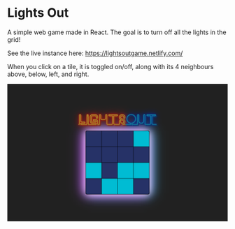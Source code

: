 # Lights Out

A simple web game made in React. The goal is to turn off all the lights in the grid!

See the live instance here: https://lightsoutgame.netlify.com/

When you click on a tile, it is toggled on/off, along with its 4 neighbours above, below, left, and right.

![Screen_Shot_2019-12-24_at_7.30.35_AM.png](Screen_Shot_2019-12-24_at_7.30.35_AM.png)
